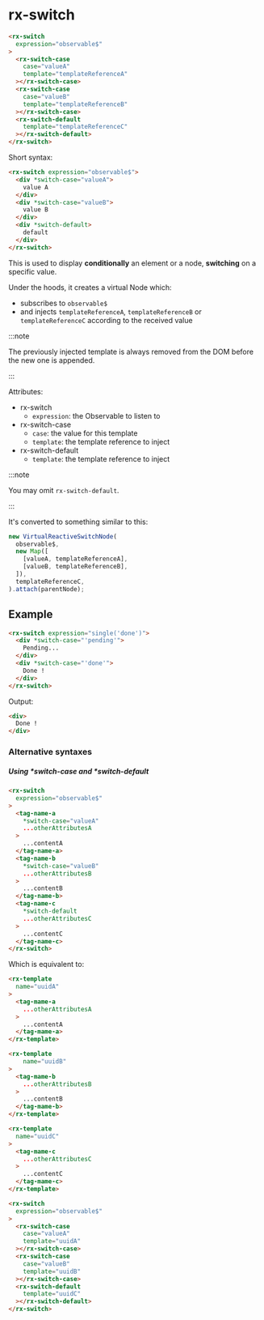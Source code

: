 # rx-switch

```html
<rx-switch
  expression="observable$"
>
  <rx-switch-case
    case="valueA"
    template="templateReferenceA"
  ></rx-switch-case>
  <rx-switch-case
    case="valueB"
    template="templateReferenceB"
  ></rx-switch-case>
  <rx-switch-default
    template="templateReferenceC"
  ></rx-switch-default>
</rx-switch>
```

Short syntax:

```html
<rx-switch expression="observable$">
  <div *switch-case="valueA">
    value A
  </div>
  <div *switch-case="valueB">
    value B
  </div>
  <div *switch-default>
    default
  </div>
</rx-switch>
```

This is used to display **conditionally** an element or a node, **switching** on a specific value.

Under the hoods, it creates a virtual Node which:

- subscribes to `observable$`
- and injects `templateReferenceA`, `templateReferenceB` or `templateReferenceC` according to the received value

:::note

The previously injected template is always removed from the DOM before the new one is appended.

:::

Attributes:

- rx-switch
  - `expression`: the Observable to listen to
- rx-switch-case
  - `case`: the value for this template
  - `template`: the template reference to inject
- rx-switch-default
  - `template`: the template reference to inject

:::note

You may omit `rx-switch-default`.

:::

It's converted to something similar to this:

```ts
new VirtualReactiveSwitchNode(
  observable$,
  new Map([
    [valueA, templateReferenceA],
    [valueB, templateReferenceB],
  ]),
  templateReferenceC,
).attach(parentNode);
```

## Example

```html
<rx-switch expression="single('done')">
  <div *switch-case="'pending'">
    Pending...
  </div>
  <div *switch-case="'done'">
    Done !
  </div>
</rx-switch>
```

Output:

```html
<div>
  Done !
</div>
```

### Alternative syntaxes

##### Using \*switch-case and \*switch-default

```html
<rx-switch
  expression="observable$"
>
  <tag-name-a
    *switch-case="valueA"
    ...otherAttributesA
  >
    ...contentA
  </tag-name-a>
  <tag-name-b
    *switch-case="valueB"
    ...otherAttributesB
  >
    ...contentB
  </tag-name-b>
  <tag-name-c
    *switch-default
    ...otherAttributesC
  >
    ...contentC
  </tag-name-c>
</rx-switch>
```

Which is equivalent to:

```html
<rx-template
  name="uuidA"
>
  <tag-mame-a
    ...otherAttributesA
  >
    ...contentA
  </tag-mame-a>
</rx-template>

<rx-template
    name="uuidB"
>
  <tag-mame-b
    ...otherAttributesB
  >
    ...contentB
  </tag-mame-b>
</rx-template>

<rx-template
  name="uuidC"
>
  <tag-mame-c
    ...otherAttributesC
  >
    ...contentC
  </tag-mame-c>
</rx-template>

<rx-switch
  expression="observable$"
>
  <rx-switch-case
    case="valueA"
    template="uuidA"
  ></rx-switch-case>
  <rx-switch-case
    case="valueB"
    template="uuidB"
  ></rx-switch-case>
  <rx-switch-default
    template="uuidC"
  ></rx-switch-default>
</rx-switch>
```


